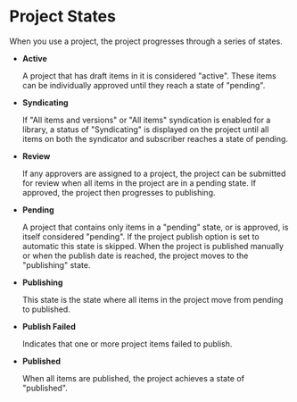 # Project States

When you use a project, the project progresses through a series of states.

-   **Active**

    A project that has draft items in it is considered "active". These items can be individually approved until they reach a state of "pending".

-   **Syndicating**

    If "All items and versions" or "All items" syndication is enabled for a library, a status of "Syndicating" is displayed on the project until all items on both the syndicator and subscriber reaches a state of pending.

-   **Review**

    If any approvers are assigned to a project, the project can be submitted for review when all items in the project are in a pending state. If approved, the project then progresses to publishing.

-   **Pending**

    A project that contains only items in a "pending" state, or is approved, is itself considered "pending". If the project publish option is set to automatic this state is skipped. When the project is published manually or when the publish date is reached, the project moves to the "publishing" state.

-   **Publishing**

    This state is the state where all items in the project move from pending to published.

-   **Publish Failed**

    Indicates that one or more project items failed to publish.

-   **Published**

    When all items are published, the project achieves a state of "published".




